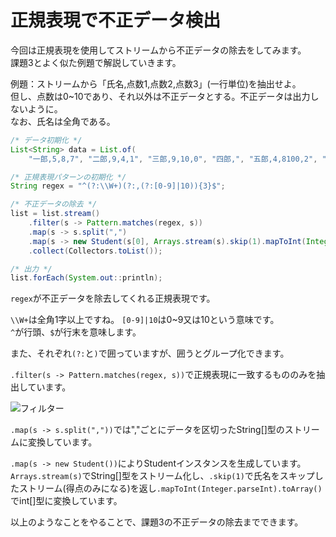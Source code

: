 # 正規表現で不正データ検出
  
今回は正規表現を使用してストリームから不正データの除去をしてみます。  
課題3とよく似た例題で解説していきます。  
  
例題：ストリームから「氏名,点数1,点数2,点数3」(一行単位)を抽出せよ。  
但し、点数は0~10であり、それ以外は不正データとする。不正データは出力しないように。    
なお、氏名は全角である。  
  

```java
/* データ初期化 */
List<String> data = List.of(
    "一郎,5,8,7", "二郎,9,4,1", "三郎,9,10,0", "四郎,", "五郎,4,8100,2", "六郎,,,");

/* 正規表現パターンの初期化 */
String regex = "^(?:\\W+)(?:,(?:[0-9]|10)){3}$";

/* 不正データの除去 */
list = list.stream()
    .filter(s -> Pattern.matches(regex, s))
    .map(s -> s.split(",")
    .map(s -> new Student(s[0], Arrays.stream(s).skip(1).mapToInt(Integer.parseInt).toArray()))
    .collect(Collectors.toList());

/* 出力 */
list.forEach(System.out::println);
```

  
``regex``が不正データを除去してくれる正規表現です。  
  
``\\W+``は全角1字以上ですね。 ``[0-9]|10``は0~9又は10という意味です。  
``^``が行頭、``$``が行末を意味します。  
  
また、それぞれ``(?:``と``)``で囲っていますが、囲うとグループ化できます。  
  
``.filter(s -> Pattern.matches(regex, s))``で正規表現に一致するもののみを抽出しています。  
  
![フィルター](https://user-images.githubusercontent.com/61966044/93080016-05d5a100-f6c8-11ea-9dd4-b48b94be5d4f.png)  
  
``.map(s -> s.split(","))``では","ごとにデータを区切ったString[]型のストリームに変換しています。  
  
``.map(s -> new Student())``によりStudentインスタンスを生成しています。  
``Arrays.stream(s)``でString[]型をストリーム化し、``.skip(1)``で氏名をスキップしたストリーム(得点のみになる)を返し``.mapToInt(Integer.parseInt).toArray()``でint[]型に変換しています。  
  
以上のようなことをやることで、課題3の不正データの除去までできます。  
